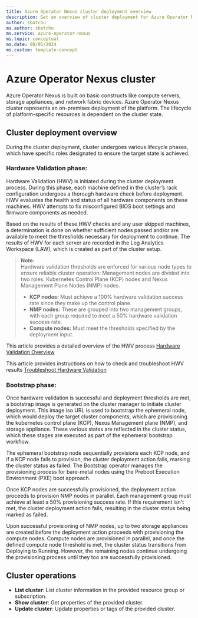 ```yaml
---
title: Azure Operator Nexus cluster deployment overview
description: Get an overview of cluster deployment for Azure Operator Nexus.
author: sbatchu
ms.author: sbatchu
ms.service: azure-operator-nexus
ms.topic: conceptual
ms.date: 08/05/2024
ms.custom: template-concept
---
```


# Azure Operator Nexus cluster
Azure Operator Nexus is built on basic constructs like compute servers, storage appliances, and network fabric devices. Azure Operator Nexus cluster represents an on-premises deployment of the platform. The lifecycle of platform-specific resources is dependent on the cluster state.

## Cluster deployment overview

During the cluster deployment, cluster undergoes various lifecycle phases, which have specific roles designated to ensure the target state is achieved.

### Hardware Validation phase:

Hardware Validation (HWV) is initiated during the cluster deployment process. During this phase, each machine defined in the cluster’s rack configuration undergoes a thorough hardware check before deployment. HWV evaluates the health and status of all hardware components on these machines. HWV attempts to fix misconfigured BIOS boot settings and firmware components as needed.

Based on the results of these HWV checks and any user skipped machines, a determination is done on whether sufficient nodes passed and/or are available to meet the thresholds necessary for deployment to continue. The results of HWV for each server are recorded in the Log Analytics Workspace (LAW), which is created as part of the cluster setup.

> **Note:**  
> Hardware validation thresholds are enforced for various node types to ensure reliable cluster operation:
> Management nodes are divided into two roles: Kubernetes Control Plane (KCP) nodes and Nexus Management Plane Nodes (NMP) nodes.
> - **KCP nodes:** Must achieve a 100% hardware validation success rate since they make up the control plane.
> - **NMP nodes:** These are grouped into two management groups, with each group required to meet a 50% hardware validation success rate.
> - **Compute nodes:** Must meet the thresholds specified by the deployment input.

This article provides a detailed overview of the HWV process [Hardware Validation Overview](concepts-hardware-validation-overview.md)

This article provides instructions on how to check and troubleshoot HWV results [Troubleshoot Hardware Validation](troubleshoot-hardware-validation-failure.md)

### Bootstrap phase:

Once hardware validation is successful and deployment thresholds are met, a bootstrap image is generated on the cluster manager to initiate cluster deployment. This image iso URL is used to bootstrap the ephemeral node, which would deploy the target cluster components, which are provisioning the kubernetes control plane (KCP), Nexus Management plane (NMP), and storage appliance. These various states are reflected in the cluster status, which these stages are executed as part of the ephemeral bootstrap workflow.

The ephemeral bootstrap node sequentially provisions each KCP node, and if a KCP node fails to provision, the cluster deployment action fails, marking the cluster status as failed. The Bootstrap operator manages the provisioning process for bare-metal nodes using the Preboot Execution Environment (PXE) boot approach.

Once KCP nodes are successfully provisioned, the deployment action proceeds to provision NMP nodes in parallel. Each management group must achieve at least a 50% provisioning success rate. If this requirement isn't met, the cluster deployment action fails, resulting in the cluster status being marked as failed.

Upon successful provisioning of NMP nodes, up to two storage appliances are created before the deployment action proceeds with provisioning the compute nodes. Compute nodes are provisioned in parallel, and once the defined compute node threshold is met, the cluster status transitions from Deploying to Running. However, the remaining nodes continue undergoing the provisioning process until they too are successfully provisioned.


## Cluster operations

- **List cluster**: List cluster information in the provided resource group or subscription.
- **Show cluster**: Get properties of the provided cluster.
- **Update cluster**: Update properties or tags of the provided cluster.
